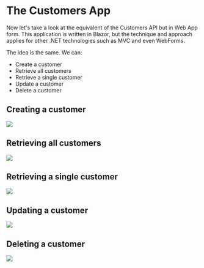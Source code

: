 ﻿---
description: The Web App we will be using for integration tests
---

# The Customers App

Now let's take a look at the equivalent of the Customers API but in Web App form.
This application is written in Blazor, but the technique and approach applies for other .NET technologies such as MVC and even WebForms.

The idea is the same. We can:

- Create a customer
- Retrieve all customers
- Retrieve a single customer
- Update a customer
- Delete a customer


## Creating a customer

![](/img/integration/add-customer.gif)

## Retrieving all customers

![](/img/integration/retrieve-customers.gif)

## Retrieving a single customer

![](/img/integration/retrieve-customer.gif)

## Updating a customer

![](/img/integration/update-customer.gif)

## Deleting a customer

![](/img/integration/delete-customer.gif)
